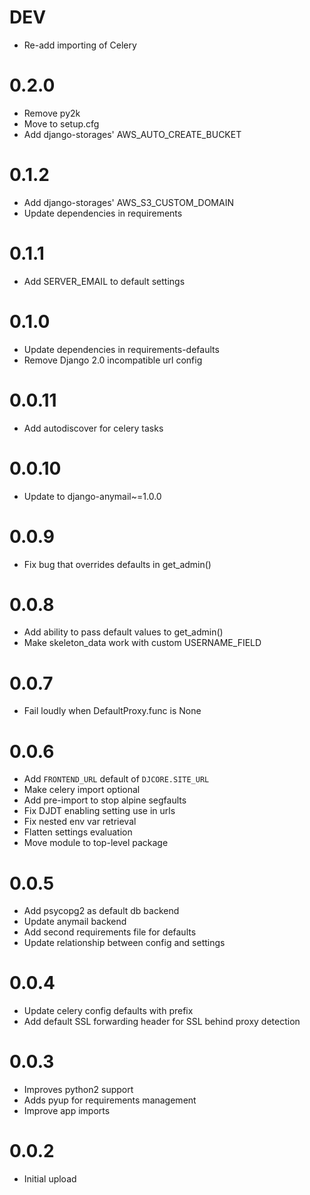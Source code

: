 # DEV
- Re-add importing of Celery
# 0.2.0
- Remove py2k
- Move to setup.cfg
- Add django-storages' AWS_AUTO_CREATE_BUCKET
# 0.1.2
- Add django-storages' AWS_S3_CUSTOM_DOMAIN
- Update dependencies in requirements
# 0.1.1
- Add SERVER_EMAIL to default settings
# 0.1.0
- Update dependencies in requirements-defaults
- Remove Django 2.0 incompatible url config
# 0.0.11
- Add autodiscover for celery tasks
# 0.0.10
- Update to django-anymail~=1.0.0
# 0.0.9
- Fix bug that overrides defaults in get_admin()
# 0.0.8
- Add ability to pass default values to get_admin()
- Make skeleton_data work with custom USERNAME_FIELD
# 0.0.7
- Fail loudly when DefaultProxy.func is None
# 0.0.6
- Add `FRONTEND_URL` default of `DJCORE.SITE_URL`
- Make celery import optional
- Add pre-import to stop alpine segfaults
- Fix DJDT enabling setting use in urls
- Fix nested env var retrieval
- Flatten settings evaluation
- Move module to top-level package
# 0.0.5
- Add psycopg2 as default db backend
- Update anymail backend
- Add second requirements file for defaults
- Update relationship between config and settings
# 0.0.4
- Update celery config defaults with prefix
- Add default SSL forwarding header for SSL behind proxy detection
# 0.0.3
- Improves python2 support
- Adds pyup for requirements management
- Improve app imports
# 0.0.2
- Initial upload
